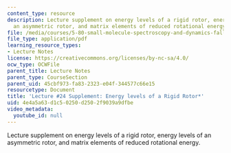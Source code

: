 ```yaml
---
content_type: resource
description: Lecture supplement on energy levels of a rigid rotor, energy levels of
  an asymmetric rotor, and matrix elements of reduced rotational energy.
file: /media/courses/5-80-small-molecule-spectroscopy-and-dynamics-fall-2008/4e4a5a63d1c50250d2502f9039a9dfbe_24s_580ln_fa08.pdf
file_type: application/pdf
learning_resource_types:
- Lecture Notes
license: https://creativecommons.org/licenses/by-nc-sa/4.0/
ocw_type: OCWFile
parent_title: Lecture Notes
parent_type: CourseSection
parent_uid: 45cbf973-fa83-2323-e04f-344577c66e15
resourcetype: Document
title: 'Lecture #24 Supplement: Energy levels of a Rigid Rotor*'
uid: 4e4a5a63-d1c5-0250-d250-2f9039a9dfbe
video_metadata:
  youtube_id: null
---
```

Lecture supplement on energy levels of a rigid rotor, energy levels of an asymmetric rotor, and matrix elements of reduced rotational energy.